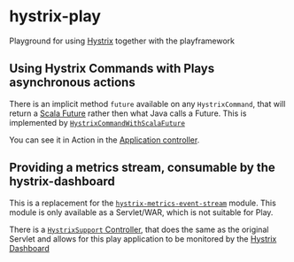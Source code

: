 hystrix-play
============

Playground for using [Hystrix](https://github.com/Netflix/Hystrix#readme) together with the playframework


## Using Hystrix Commands with Plays asynchronous actions

There is an implicit method `future` available on any `HystrixCommand`, that will return a [Scala Future](http://www.scala-lang.org/api/current/#scala.concurrent.Future) rather then what Java calls a Future.
This is implemented by [`HystrixCommandWithScalaFuture`](app/util/Futures.scala#L13)

You can see it in Action in the [Application controller](app/controllers/Application.scala#L16).


## Providing a metrics stream, consumable by the hystrix-dashboard

This is a replacement for the [`hystrix-metrics-event-stream`](https://github.com/Netflix/Hystrix/tree/master/hystrix-contrib/hystrix-metrics-event-stream) module.
This module is only available as a Servlet/WAR, which is not suitable for Play.

There is a [`HystrixSupport` Controller](app/controllers/HystrixSupport.scala), that does the same as the original Servlet
and allows for this play application to be monitored by the [Hystrix Dashboard](https://github.com/Netflix/Hystrix/wiki/Dashboard)

